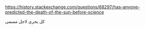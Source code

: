 https://history.stackexchange.com/questions/68297/has-anyone-predicted-the-death-of-the-sun-before-science


کل یحری لاجل مسمی
